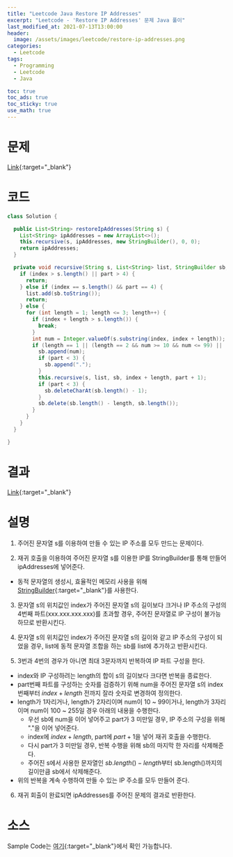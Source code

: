 ```yaml
---
title: "Leetcode Java Restore IP Addresses"
excerpt: "Leetcode - 'Restore IP Addresses' 문제 Java 풀이"
last_modified_at: 2021-07-13T13:00:00
header:
  image: /assets/images/leetcode/restore-ip-addresses.png
categories:
  - Leetcode
tags:
  - Programming
  - Leetcode
  - Java

toc: true
toc_ads: true
toc_sticky: true
use_math: true
---
```

# 문제
[Link](https://leetcode.com/problems/restore-ip-addresses/){:target="_blank"}

# 코드
```java
class Solution {

  public List<String> restoreIpAddresses(String s) {
    List<String> ipAddresses = new ArrayList<>();
    this.recursive(s, ipAddresses, new StringBuilder(), 0, 0);
    return ipAddresses;
  }

  private void recursive(String s, List<String> list, StringBuilder sb, int index, int part) {
    if (index > s.length() || part > 4) {
      return;
    } else if (index == s.length() && part == 4) {
      list.add(sb.toString());
      return;
    } else {
      for (int length = 1; length <= 3; length++) {
        if (index + length > s.length()) {
          break;
        }
        int num = Integer.valueOf(s.substring(index, index + length));
        if (length == 1 || (length == 2 && num >= 10 && num <= 99) || (length == 3 && num >= 100 && num <= 255)) {
          sb.append(num);
          if (part < 3) {
            sb.append(".");
          }
          this.recursive(s, list, sb, index + length, part + 1);
          if (part < 3) {
            sb.deleteCharAt(sb.length() - 1);
          }
          sb.delete(sb.length() - length, sb.length());
        }
      }
    }
  }

}
```

# 결과
[Link](https://leetcode.com/submissions/detail/521632318/){:target="_blank"}

# 설명
1. 주어진 문자열 s를 이용하여 만들 수 있는 IP 주소를 모두 만드는 문제이다.

2. 재귀 호출을 이용하여 주어진 문자열 s를 이용한 IP를 StringBuilder를 통해 만들어 ipAddresses에 넣어준다.
- 동적 문자열의 생성시, 효율적인 메모리 사용을 위해 [StringBuilder](https://docs.oracle.com/javase/tutorial/java/data/buffers.html){:target="_blank"}를 사용한다.

3. 문자열 s의 위치값인 index가 주어진 문자열 s의 길이보다 크거나 IP 주소의 구성의 4번째 파트(xxx.xxx.xxx.xxx)를 초과할 경우, 주어진 문자열로 IP 구성이 불가능하므로 반환시킨다.

4. 문자열 s의 위치값인 index가 주어진 문자열 s의 길이와 같고 IP 주소의 구성이 되었을 경우, list에 동적 문자열 조합을 하는 sb를 list에 추가하고 반환시킨다.

5. 3번과 4번의 경우가 아니면 최대 3문자까지 반복하여 IP 파트 구성을 한다.
- index와 IP 구성하려는 length의 합이 s의 길이보다 크다면 반복을 종료한다.
- part번째 파트를 구성하는 숫자를 검증하기 위해 num을 주어진 문자열 s의 index번째부터 $index + length$ 전까지 잘라 숫자로 변경하여 정의한다.
- length가 1자리거나, length가 2자리이며 num이 10 ~ 99이거나, length가 3자리이며 num이 100 ~ 255일 경우 아래의 내용을 수행한다.
  - 우선 sb에 num을 이어 넣어주고 part가 3 미만일 경우, IP 주소의 구성을 위해 "."을 이어 넣어준다.
  - index에 $index + length$, part에 $part + 1$을 넣어 재귀 호출을 수행한다.
  - 다시 part가 3 미만일 경우, 반복 수행을 위해 sb의 마지막 한 자리를 삭제해준다.
  - 주어진 s에서 사용한 문자열인 $sb.length() - length$부터 sb.length()까지의 길이만큼 sb에서 삭제해준다.
- 위의 반복을 계속 수행하여 만들 수 있는 IP 주소를 모두 만들어 준다.

6. 재귀 회출이 완료되면 ipAddresses를 주어진 문제의 결과로 반환한다.

# 소스
Sample Code는 [여기](https://github.com/GracefulSoul/leetcode/blob/master/src/main/java/gracefulsoul/problems/RestoreIPAddresses.java){:target="_blank"}에서 확인 가능합니다.
